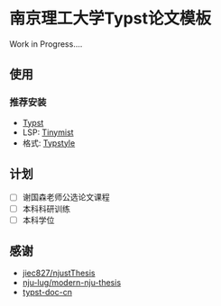 # 南京理工大学Typst论文模板

Work in Progress....

## 使用

### 推荐安装

- [Typst](https://github.com/typst/typst)
- LSP: [Tinymist](https://github.com/Myriad-Dreamin/tinymist)
- 格式: [Typstyle](https://github.com/Enter-tainer/typstyle)

## 计划

- [ ] 谢国森老师公选论文课程
- [ ] 本科科研训练
- [ ] 本科学位

## 感谢

- [jiec827/njustThesis](https://github.com/jiec827/njustThesis)
- [nju-lug/modern-nju-thesis](https://github.com/nju-lug/modern-nju-thesis)
- [typst-doc-cn](https://typst-doc-cn.github.io/)
